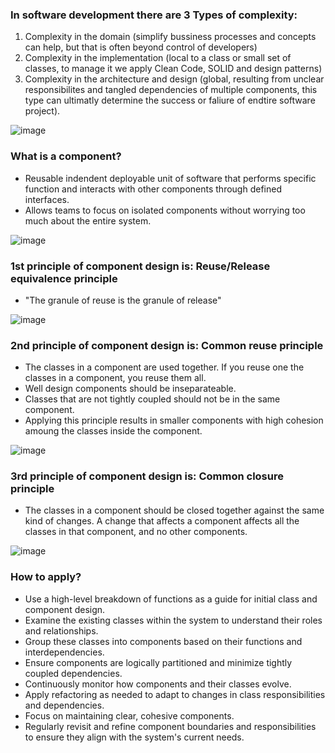 ### In software development there are 3 Types of complexity: 
1. Complexity in the domain (simplify bussiness processes and concepts can help, but that is often beyond control of developers)
2. Complexity in the implementation (local to a class or small set of classes, to manage it we apply Clean Code, SOLID and design patterns)
3. Complexity in the architecture and design (global, resulting from unclear responsibilites and tangled dependencies of multiple components, this type can ultimatly determine the success or faliure of endtire software project).

![image](https://github.com/p-stojkovski/learning-notes/assets/3589356/ad50bbf4-9cc4-4259-b176-c44397cc8fd8)

### What is a component?
- Reusable indendent deployable unit of software that performs specific function and interacts with other components through defined interfaces.
- Allows teams to focus on isolated components without worrying too much about the entire system.

![image](https://github.com/p-stojkovski/learning-notes/assets/3589356/4067e03c-278c-4883-99de-4e49e37415cd)

### 1st principle of component design is: **Reuse/Release equivalence principle**
- "The granule of reuse is the granule of release"

![image](https://github.com/p-stojkovski/learning-notes/assets/3589356/5e51013b-a530-4b99-9f4e-3b81d5034a3a)

### 2nd principle of component design is: **Common reuse principle**
- The classes in a component are used together. If you reuse one the classes in a component, you reuse them all.
- Well design components should be inseparateable.
- Classes that are not tightly coupled should not be in the same component.
- Applying this principle results in smaller components with high cohesion amoung the classes inside the component.

![image](https://github.com/p-stojkovski/learning-notes/assets/3589356/693e059a-5196-46bc-8fd9-cd4effa04dce)

### 3rd principle of component design is: **Common closure principle**
- The classes in a component should be closed together against the same kind of changes. A change that affects a component affects all the classes in that component, and no other components.

![image](https://github.com/p-stojkovski/learning-notes/assets/3589356/0587274e-065d-42bd-b323-430bbd2e7567)

### How to apply?
- Use a high-level breakdown of functions as a guide for initial class and component design.
- Examine the existing classes within the system to understand their roles and relationships.
- Group these classes into components based on their functions and interdependencies.
- Ensure components are logically partitioned and minimize tightly coupled dependencies.
- Continuously monitor how components and their classes evolve.
- Apply refactoring as needed to adapt to changes in class responsibilities and dependencies.
- Focus on maintaining clear, cohesive components.
- Regularly revisit and refine component boundaries and responsibilities to ensure they align with the system's current needs.



